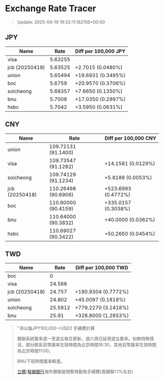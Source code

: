 # Exchange Rate Tracer

> Update: 2025-04-19 19:32:11.162156+00:00

## JPY

| Name           |    Rate | Diff per 100,000 JPY   |
|----------------|---------|------------------------|
| visa           | 5.63255 |                        |
| jcb (20250418) | 5.63525 | +2.7015 (0.0480%)      |
| union          | 5.65494 | +19.6931 (0.3495%)     |
| boc            | 5.6759  | +20.9570 (0.3706%)     |
| soicheong      | 5.68357 | +7.6650 (0.1350%)      |
| bnu            | 5.7006  | +17.0350 (0.2997%)     |
| hsbc           | 5.7042  | +3.5950 (0.0631%)      |

## CNY

| Name           | Rate                | Diff per 100,000 CNY   |
|----------------|---------------------|------------------------|
| union          | 109.72131	(91.1400) |                        |
| visa           | 109.73547	(91.1282) | +14.1581 (0.0129%)     |
| soicheong      | 109.74129	(91.1234) | +5.8189 (0.0053%)      |
| jcb (20250418) | 110.26498	(90.6906) | +523.6993 (0.4772%)    |
| boc            | 110.60000	(90.4159) | +335.0157 (0.3038%)    |
| bnu            | 110.64000	(90.3832) | +40.0000 (0.0362%)     |
| hsbc           | 110.69027	(90.3422) | +50.2650 (0.0454%)     |

## TWD

| Name           |    Rate | Diff per 100,000 TWD   |
|----------------|---------|------------------------|
| boc            |  0      |                        |
| visa           | 24.566  |                        |
| jcb (20250418) | 24.757  | +190.9304 (0.7772%)    |
| union          | 24.802  | +45.0097 (0.1818%)     |
| soicheong      | 25.5812 | +779.2270 (3.1418%)    |
| bnu            | 25.91   | +328.8000 (1.2853%)    |


> ¹ IB以每JPY100,000 +USD2 手續費計算
>
> 銀聯系統匯率週一至週五每日更新，週六周日延用週五匯率。如無特殊情況，部分歐系貨幣匯率生效時間為北京時間16:30，其他貨幣匯率生效時間為北京時間11:00。
>
> BNU下班時間匯率較差。
>
> [立橋](https://www.wlbank.com.mo/uploads/ueditor/file/20181211/1544536513900230.pdf)/[發展銀行](https://www.mdb.com.mo/Service_Charges_20230728.pdf)海外銀聯提現暫時豁免手續費(貴銀聯1.1%左右)

